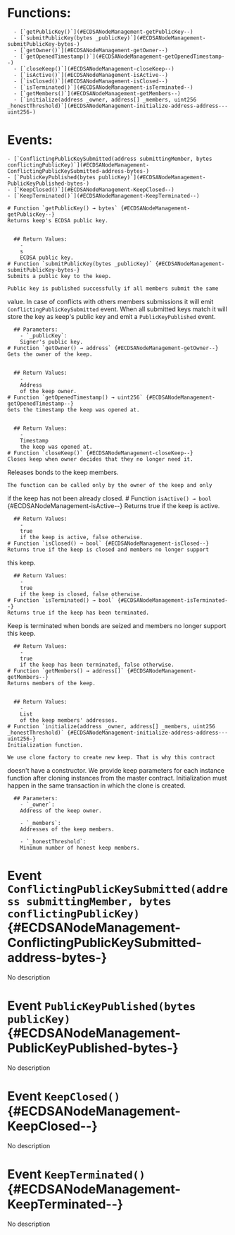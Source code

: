 



  # Functions:
      - [`getPublicKey()`](#ECDSANodeManagement-getPublicKey--)
      - [`submitPublicKey(bytes _publicKey)`](#ECDSANodeManagement-submitPublicKey-bytes-)
      - [`getOwner()`](#ECDSANodeManagement-getOwner--)
      - [`getOpenedTimestamp()`](#ECDSANodeManagement-getOpenedTimestamp--)
      - [`closeKeep()`](#ECDSANodeManagement-closeKeep--)
      - [`isActive()`](#ECDSANodeManagement-isActive--)
      - [`isClosed()`](#ECDSANodeManagement-isClosed--)
      - [`isTerminated()`](#ECDSANodeManagement-isTerminated--)
      - [`getMembers()`](#ECDSANodeManagement-getMembers--)
      - [`initialize(address _owner, address[] _members, uint256 _honestThreshold)`](#ECDSANodeManagement-initialize-address-address---uint256-)

  # Events:
    - [`ConflictingPublicKeySubmitted(address submittingMember, bytes conflictingPublicKey)`](#ECDSANodeManagement-ConflictingPublicKeySubmitted-address-bytes-)
    - [`PublicKeyPublished(bytes publicKey)`](#ECDSANodeManagement-PublicKeyPublished-bytes-)
    - [`KeepClosed()`](#ECDSANodeManagement-KeepClosed--)
    - [`KeepTerminated()`](#ECDSANodeManagement-KeepTerminated--)

    # Function `getPublicKey() → bytes` {#ECDSANodeManagement-getPublicKey--}
    Returns keep's ECDSA public key.

    
      ## Return Values:
        -
        s
        ECDSA public key.
    # Function `submitPublicKey(bytes _publicKey)` {#ECDSANodeManagement-submitPublicKey-bytes-}
    Submits a public key to the keep.

    Public key is published successfully if all members submit the same
value. In case of conflicts with others members submissions it will emit
`ConflictingPublicKeySubmitted` event. When all submitted keys match
it will store the key as keep's public key and emit a `PublicKeyPublished`
event.

      ## Parameters:
        - `_publicKey`:
        Signer's public key.
    # Function `getOwner() → address` {#ECDSANodeManagement-getOwner--}
    Gets the owner of the keep.

    
      ## Return Values:
        -
        Address
        of the keep owner.
    # Function `getOpenedTimestamp() → uint256` {#ECDSANodeManagement-getOpenedTimestamp--}
    Gets the timestamp the keep was opened at.

    
      ## Return Values:
        -
        Timestamp
        the keep was opened at.
    # Function `closeKeep()` {#ECDSANodeManagement-closeKeep--}
    Closes keep when owner decides that they no longer need it.
Releases bonds to the keep members.

    The function can be called only by the owner of the keep and only
if the keep has not been already closed.
    # Function `isActive() → bool` {#ECDSANodeManagement-isActive--}
    Returns true if the keep is active.

    
      ## Return Values:
        -
        true
        if the keep is active, false otherwise.
    # Function `isClosed() → bool` {#ECDSANodeManagement-isClosed--}
    Returns true if the keep is closed and members no longer support
this keep.

    
      ## Return Values:
        -
        true
        if the keep is closed, false otherwise.
    # Function `isTerminated() → bool` {#ECDSANodeManagement-isTerminated--}
    Returns true if the keep has been terminated.
Keep is terminated when bonds are seized and members no longer support
this keep.

    
      ## Return Values:
        -
        true
        if the keep has been terminated, false otherwise.
    # Function `getMembers() → address[]` {#ECDSANodeManagement-getMembers--}
    Returns members of the keep.

    
      ## Return Values:
        -
        List
        of the keep members' addresses.
    # Function `initialize(address _owner, address[] _members, uint256 _honestThreshold)` {#ECDSANodeManagement-initialize-address-address---uint256-}
    Initialization function.

    We use clone factory to create new keep. That is why this contract
doesn't have a constructor. We provide keep parameters for each instance
function after cloning instances from the master contract.
Initialization must happen in the same transaction in which the clone is
created.

      ## Parameters:
        - `_owner`:
        Address of the keep owner.

        - `_members`:
        Addresses of the keep members.

        - `_honestThreshold`:
        Minimum number of honest keep members.

  # Event `ConflictingPublicKeySubmitted(address submittingMember, bytes conflictingPublicKey)` {#ECDSANodeManagement-ConflictingPublicKeySubmitted-address-bytes-}
  No description
  
  # Event `PublicKeyPublished(bytes publicKey)` {#ECDSANodeManagement-PublicKeyPublished-bytes-}
  No description
  
  # Event `KeepClosed()` {#ECDSANodeManagement-KeepClosed--}
  No description
  
  # Event `KeepTerminated()` {#ECDSANodeManagement-KeepTerminated--}
  No description
  
